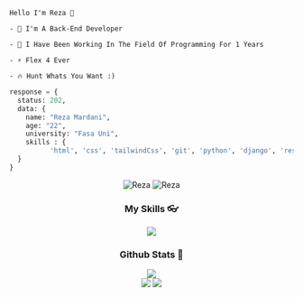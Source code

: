 ```
Hello I'm Reza 🙌

- 🚀 I'm A Back-End Developer 

- 🌱 I Have Been Working In The Field Of Programming For 1 Years

- ⚡ Flex 4 Ever

- 🔥 Hunt Whats You Want :)
```

```py
response = {
  status: 202,
  data: {
    name: "Reza Mardani",
    age: "22",
    university: "Fasa Uni",
    skills : {
          'html', 'css', 'tailwindCss', 'git', 'python', 'django', 'rest api', ...
  }
}
```
<!-- <p>&nbsp;<img align="center" src="https://github-readme-stats.vercel.app/api?username=rezamardaninDev&show_icons=true&locale=en" /></p>
<p><img align="center" src="https://github-readme-streak-stats.herokuapp.com/?user=rezamardaniDev" /></p> -->

<div align="center">
  
<img src="https://komarev.com/ghpvc/?username=rezamardanidev&label=Profile%20views&color=3382ed&style=for-the-badge&" alt="Reza" /> 
<img src="https://img.shields.io/badge/Open%20Source-%E2%99%A1-blue?style=for-the-badge&color=3382ed" alt="Reza" />

</div>

<h3 align="center">My Skills 👓</h3>
<div align="center">
<p align="center">
    <a href="https://skillicons.dev">
      <img src='https://skillicons.dev/icons?i=html,css,tailwindcss,bootstrap,python,django,git' />
    </a>
  </p>
</div>

<h3 align="center">Github Stats 🧭</h3>
<div align="center">
  <a href="http://www.github.com/ho3einwave"><img src="https://github-readme-stats.vercel.app/api/top-langs/?username=rezamardanidev&langs_count=10&layout=compact&theme=react&hide_border=true&bg_color=0D1117&title_color=3382ed&icon_color=3382ed" />
<br />
  <a href="http://www.github.com/rezamardanidev"><img src="https://github-readme-streak-stats.herokuapp.com/?user=ho3einwave&stroke=ffffff&background=0D1117&ring=3382ed&fire=3382ed&currStreakNum=ffffff&currStreakLabel=3382ed&sideNums=ffffff&sideLabels=ffffff&dates=ffffff&hide_border=true" /></a>
  <a href="http://www.github.com/rezamardanidev"><img src="https://github-readme-stats.vercel.app/api?username=ho3einwave&theme=gruvbox_duo&show_icons=true&include_all_commits=true&count_private=true&theme=react&hide_border=true&bg_color=0D1117&title_color=3382ed&icon_color=3382ed" /></a>
